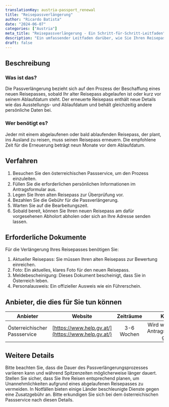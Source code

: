```yaml
---
translationKey: austria-passport_renewal
title: "Reisepassverlängerung"
author: "Ricardo Batista"
date: "2024-06-07"
categories: ["Austria"]
meta_title: "Reisepassverlängerung - Ein Schritt-für-Schritt-Leitfaden"
description: "Ein umfassender Leitfaden darüber, wie Sie Ihren Reisepass in Österreich erneuern können."
draft: false
---
```


## Beschreibung
### Was ist das?
Die Passverlängerung bezieht sich auf den Prozess der Beschaffung eines neuen Reisepasses, sobald Ihr alter Reisepass abgelaufen ist oder kurz vor seinem Ablaufdatum steht. Der erneuerte Reisepass enthält neue Details wie das Ausstellungs- und Ablaufdatum und behält gleichzeitig andere persönliche Daten bei.

### Wer benötigt es?
Jeder mit einem abgelaufenen oder bald ablaufenden Reisepass, der plant, ins Ausland zu reisen, muss seinen Reisepass erneuern. Die empfohlene Zeit für die Erneuerung beträgt neun Monate vor dem Ablaufdatum.

## Verfahren
1. Besuchen Sie den österreichischen Passservice, um den Prozess einzuleiten.
2. Füllen Sie die erforderlichen persönlichen Informationen im Antragsformular aus.
3. Legen Sie Ihren alten Reisepass zur Überprüfung vor.
4. Bezahlen Sie die Gebühr für die Passverlängerung.
5. Warten Sie auf die Bearbeitungszeit.
6. Sobald bereit, können Sie Ihren neuen Reisepass am dafür vorgesehenen Abholort abholen oder sich an Ihre Adresse senden lassen.

## Erforderliche Dokumente
Für die Verlängerung Ihres Reisepasses benötigen Sie:
1. Aktueller Reisepass: Sie müssen Ihren alten Reisepass zur Bewertung einreichen.
2. Foto: Ein aktuelles, klares Foto für den neuen Reisepass.
3. Meldebescheinigung: Dieses Dokument bescheinigt, dass Sie in Österreich leben.
4. Personalausweis: Ein offizieller Ausweis wie ein Führerschein.

## Anbieter, die dies für Sie tun können

| Anbieter        |     Website     |     Zeiträume    |       Kosten      |
| --------------- | --------------- |  :-------------: | :-------------: |
| Österreichischer Passservice      |  [https://www.help.gv.at/](https://www.help.gv.at/)      |      3-6 Wochen      |        Wird während des Antragsverfahrens geteilt      |

## Weitere Details
Bitte beachten Sie, dass die Dauer des Passverlängerungsprozesses variieren kann und während Spitzenzeiten möglicherweise länger dauert. Stellen Sie sicher, dass Sie Ihre Reisen entsprechend planen, um Unannehmlichkeiten aufgrund eines abgelaufenen Reisepasses zu vermeiden. In Notfällen bieten einige Länder beschleunigte Dienste gegen eine Zusatzgebühr an. Bitte erkundigen Sie sich bei dem österreichischen Passservice nach diesen Details.